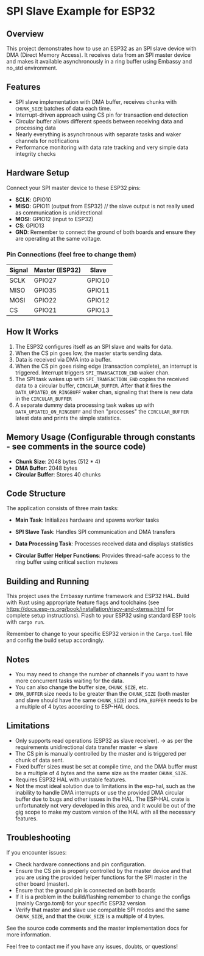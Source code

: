 # SPI Slave Example for ESP32

## Overview
This project demonstrates how to use an ESP32 as an SPI slave device with DMA (Direct Memory Access). It receives data from an SPI master device and makes it available asynchronously in a ring buffer using Embassy and no_std environment.

## Features
- SPI slave implementation with DMA buffer, receives chunks with `CHUNK_SIZE` batches of data each time.
- Interrupt-driven approach using CS pin for transaction end detection
- Circular buffer allows different speeds between receiving data and processing data
- Nearly everything is asynchronous with separate tasks and waker channels for notifications
- Performance monitoring with data rate tracking and very simple data integrity checks


## Hardware Setup
Connect your SPI master device to these ESP32 pins:
- **SCLK**: GPIO10
- **MISO**: GPIO11 (output from ESP32) // the slave output is not really used as communication is unidirectional
- **MOSI**: GPIO12 (input to ESP32)
- **CS**: GPIO13
- **GND**: Remember to connect the ground of both boards and ensure they are operating at the same voltage.

### Pin Connections (feel free to change them)
| Signal | Master (ESP32) | Slave |
|--------|----------------|-------|
| SCLK   | GPIO27         | GPIO10|
| MISO   | GPIO35         | GPIO11|
| MOSI   | GPIO22         | GPIO12|
| CS     | GPIO21         | GPIO13|

## How It Works
1. The ESP32 configures itself as an SPI slave and waits for data.
2. When the CS pin goes low, the master starts sending data.
3. Data is received via DMA into a buffer.
4. When the CS pin goes rising edge (transaction complete), an interrupt is triggered. Interrupt triggers `SPI_TRANSACTION_END` waker chan.
5. The SPI task wakes up with `SPI_TRANSACTION_END` copies the received data to a circular buffer, `CIRCULAR_BUFFER`. After that it fires the `DATA_UPDATED_ON_RINGBUFF` waker chan, signaling that there is new data in the `CIRCULAR_BUFFER`
6. A separate dummy data processing task wakes up with `DATA_UPDATED_ON_RINGBUFF` and then "processes" the `CIRCULAR_BUFFER` latest data and prints the simple statistics.

## Memory Usage (Configurable through constants - see comments in the source code)
- **Chunk Size**: 2048 bytes (512 * 4)
- **DMA Buffer**: 2048 bytes
- **Circular Buffer**: Stores 40 chunks 

## Code Structure
The application consists of three main tasks:
- **Main Task**: Initializes hardware and spawns worker tasks
- **SPI Slave Task**: Handles SPI communication and DMA transfers
- **Data Processing Task**: Processes received data and displays statistics

- **Circular Buffer Helper Functions**: Provides thread-safe access to the ring buffer using critical section mutexes

## Building and Running
This project uses the Embassy runtime framework and ESP32 HAL. Build with Rust using appropriate feature flags and toolchains (see https://docs.esp-rs.org/book/installation/riscv-and-xtensa.html for complete setup instructions). Flash to your ESP32 using standard ESP tools with `cargo run`.

Remember to change to your specific ESP32 version in the `Cargo.toml` file and config the build setup accordingly.

## Notes
- You may need to change the number of channels if you want to have more concurrent tasks waiting for the data.
- You can also change the buffer size, `CHUNK_SIZE`, etc.
- `DMA_BUFFER` size needs to be greater than the `CHUNK_SIZE` (both master and slave should have the same `CHUNK_SIZE`) and `DMA_BUFFER` needs to be a multiple of 4 bytes according to ESP-HAL docs.

## Limitations
- Only supports read operations (ESP32 as slave receiver). ->  as per the requirements unidirectional data transfer master -> slave
- The CS pin is manually controlled by the master and is triggered per chunk of data sent.
- Fixed buffer sizes must be set at compile time, and the DMA buffer must be a multiple of 4 bytes and the same size as the master `CHUNK_SIZE`.
- Requires ESP32 HAL with unstable features.
- Not the most ideal solution due to limitations in the esp-hal, such as the inability to handle DMA interrupts or use the provided DMA circular buffer due to bugs and other issues in the HAL. The ESP-HAL crate is unfortunately not very developed in this area, and it would be out of the gig scope to make my custom version of the HAL with all the necessary features.

## Troubleshooting
If you encounter issues:
- Check hardware connections and pin configuration.
- Ensure the CS pin is properly controlled by the master device and that you are using the provided helper functions for the SPI master in the other board (master).
- Ensure that the ground pin is connected on both boards
- If it is a problem in the build/flashing remember to change the configs (mainly Cargo.toml) for your specific ESP32 version
- Verify that master and slave use compatible SPI modes and the same `CHUNK_SIZE`, and that the `CHUNK_SIZE` is a multiple of 4 bytes.


See the source code comments and the master implementation docs for more information.

Feel free to contact me if you have any issues, doubts, or questions!
